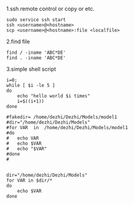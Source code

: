 1.ssh remote control or copy or etc.

    sudo service ssh start
    ssh <username>@<hostname>
    scp <username>@<hostname>:file <localfile>
    
2.find file

    find / -iname 'ABC*DE'
    find . -iname 'ABC*DE'
    
3.simple shell script

    i=0;
    while [ $i -le 5 ]
    do 
        echo "hello world $i times"
        i=$((i+1))
    done 

    #fakedir= /home/dezhi/Dezhi/Models/model1
    #dir="/home/dezhi/Dezhi/Models"
    #for VAR  in  /home/dezhi/Dezhi/Models/model1
    #do
    #	echo VAR
    #	echo $VAR
    #	echo "$VAR"
    #done
    #


    dir="/home/dezhi/Dezhi/Models"
    for VAR in $dir/*
    do
        echo $VAR
    done